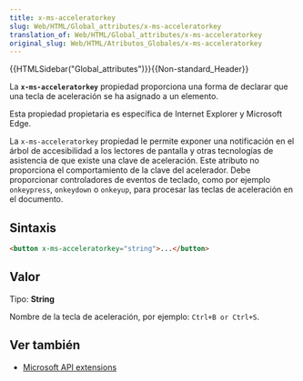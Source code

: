 ```yaml
---
title: x-ms-acceleratorkey
slug: Web/HTML/Global_attributes/x-ms-acceleratorkey
translation_of: Web/HTML/Global_attributes/x-ms-acceleratorkey
original_slug: Web/HTML/Atributos_Globales/x-ms-acceleratorkey
---
```


{{HTMLSidebar("Global_attributes")}}{{Non-standard_Header}}

La **`x-ms-acceleratorkey`** propiedad proporciona una forma de declarar que una tecla de aceleración se ha asignado a un elemento.

Esta propiedad propietaria es específica de Internet Explorer y Microsoft Edge.

La `x-ms-acceleratorkey` propiedad le permite exponer una notificación en el árbol de accesibilidad a los lectores de pantalla y otras tecnologías de asistencia de que existe una clave de aceleración. Este atributo no proporciona el comportamiento de la clave del acelerador. Debe proporcionar controladores de eventos de teclado, como por ejemplo `onkeypress`, `onkeydown` o `onkeyup`, para procesar las teclas de aceleración en el documento.

## Sintaxis

```html
<button x-ms-acceleratorkey="string">...</button>
```

## Valor

Tipo: **String**

Nombre de la tecla de aceleración, por ejemplo: `Ctrl+B or Ctrl+S`.

## Ver también

- [Microsoft API extensions](/es/docs/Web/API/Microsoft_API_extensions)
